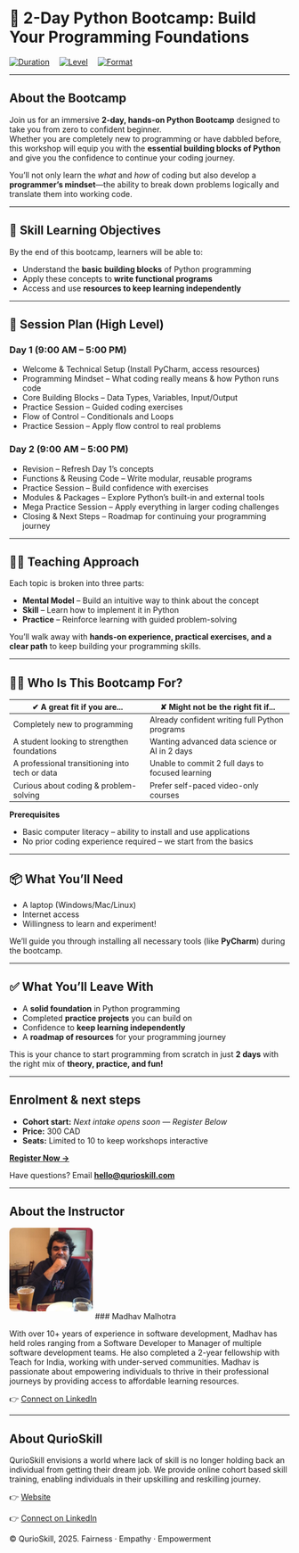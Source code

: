# **🚀 2-Day Python Bootcamp: Build Your Programming Foundations**

[![Duration](https://img.shields.io/badge/duration-2_days-blue)](#format) 
[![Level](https://img.shields.io/badge/experience-beginner-blue)](#who-is-this-for) 
[![Format](https://img.shields.io/badge/format-live_online-blue)](#format)

---

## **About the Bootcamp**

Join us for an immersive **2-day, hands-on Python Bootcamp** designed to take you from zero to confident beginner.  
Whether you are completely new to programming or have dabbled before, this workshop will equip you with the **essential building blocks of Python** and give you the confidence to continue your coding journey.  

You’ll not only learn the *what* and *how* of coding but also develop a **programmer’s mindset**—the ability to break down problems logically and translate them into working code.

---

## **🎯 Skill Learning Objectives**

By the end of this bootcamp, learners will be able to:

* Understand the **basic building blocks** of Python programming  
* Apply these concepts to **write functional programs**  
* Access and use **resources to keep learning independently**

---

## **📅 Session Plan (High Level)**

### **Day 1 (9:00 AM – 5:00 PM)**  
* Welcome & Technical Setup (Install PyCharm, access resources)  
* Programming Mindset – What coding really means & how Python runs code  
* Core Building Blocks – Data Types, Variables, Input/Output  
* Practice Session – Guided coding exercises  
* Flow of Control – Conditionals and Loops  
* Practice Session – Apply flow control to real problems  

### **Day 2 (9:00 AM – 5:00 PM)**  
* Revision – Refresh Day 1’s concepts  
* Functions & Reusing Code – Write modular, reusable programs  
* Practice Session – Build confidence with exercises  
* Modules & Packages – Explore Python’s built-in and external tools  
* Mega Practice Session – Apply everything in larger coding challenges  
* Closing & Next Steps – Roadmap for continuing your programming journey  

---

## **🧑‍🏫 Teaching Approach**

Each topic is broken into three parts:  

* **Mental Model** – Build an intuitive way to think about the concept  
* **Skill** – Learn how to implement it in Python  
* **Practice** – Reinforce learning with guided problem-solving  

You’ll walk away with **hands-on experience, practical exercises, and a clear path** to keep building your programming skills.

---

## **👩‍💻 Who Is This Bootcamp For?**

| ✔ A great fit if you are...                      | ✘ Might not be the right fit if...                       |
|--------------------------------------------------|----------------------------------------------------------|
| Completely new to programming                    | Already confident writing full Python programs           |
| A student looking to strengthen foundations      | Wanting advanced data science or AI in 2 days            |
| A professional transitioning into tech or data   | Unable to commit 2 full days to focused learning         |
| Curious about coding & problem-solving           | Prefer self-paced video-only courses                     |

**Prerequisites**

* Basic computer literacy – ability to install and use applications  
* No prior coding experience required – we start from the basics  

---

## **📦 What You’ll Need**

* A laptop (Windows/Mac/Linux)  
* Internet access  
* Willingness to learn and experiment!  

We’ll guide you through installing all necessary tools (like **PyCharm**) during the bootcamp.

---

## **✅ What You’ll Leave With**

* A **solid foundation** in Python programming  
* Completed **practice projects** you can build on  
* Confidence to **keep learning independently**  
* A **roadmap of resources** for your programming journey  

This is your chance to start programming from scratch in just **2 days** with the right mix of **theory, practice, and fun!**

---

## **Enrolment & next steps**

* **Cohort start:** _Next intake opens soon — Register Below_  
* **Price:** 300 CAD
* **Seats:** Limited to 10 to keep workshops interactive

[**Register Now →**](https://forms.gle/pZHM9sbEb2T3ZyRE9)

Have questions? Email **hello@qurioskill.com**

---

## **About the Instructor**

<img src="assets/instructor.jpg" alt="Instructor Photo" width="150" style="border-radius: 8px; margin-bottom: 1em;" /> 
### Madhav Malhotra

With over 10+ years of experience in software development, Madhav has held roles ranging from a Software Developer to Manager of multiple software development teams. 
He also completed a 2-year fellowship with Teach for India, working with under-served communities. 
Madhav is passionate about empowering individuals to thrive in their professional journeys by providing access to affordable learning resources.

👉 [Connect on LinkedIn](https://www.linkedin.com/in/madhav-malhotra-06239b128/)

---

## **About QurioSkill**

QurioSkill envisions a world where lack of skill is no longer holding back an individual from getting their dream job. 
We provide online cohort based skill training, enabling individuals in their upskilling and reskilling journey.

👉 [Website](https://www.qurioskill.ca/)

👉 [Connect on LinkedIn](https://www.linkedin.com/company/qurioskill/)


© QurioSkill, 2025. Fairness · Empathy · Empowerment